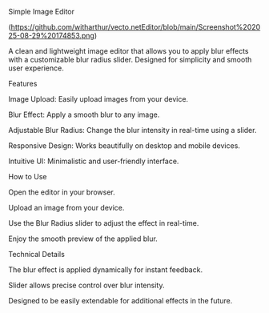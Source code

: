Simple Image Editor

(https://github.com/witharthur/vecto.netEditor/blob/main/Screenshot%202025-08-29%20174853.png)

A clean and lightweight image editor that allows you to apply blur effects with a customizable blur radius slider. Designed for simplicity and smooth user experience.

Features

Image Upload: Easily upload images from your device.

Blur Effect: Apply a smooth blur to any image.

Adjustable Blur Radius: Change the blur intensity in real-time using a slider.

Responsive Design: Works beautifully on desktop and mobile devices.

Intuitive UI: Minimalistic and user-friendly interface.

How to Use

Open the editor in your browser.

Upload an image from your device.

Use the Blur Radius slider to adjust the effect in real-time.

Enjoy the smooth preview of the applied blur.

Technical Details

The blur effect is applied dynamically for instant feedback.

Slider allows precise control over blur intensity.

Designed to be easily extendable for additional effects in the future.
